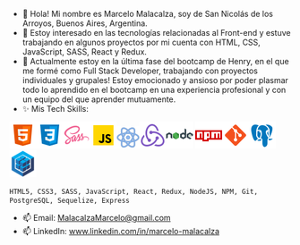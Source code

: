 - 👋 Hola! Mi nombre es Marcelo Malacalza, soy de San Nicolás de los Arroyos, Buenos Aires, Argentina.
- 👀 Estoy interesado en las tecnologías relacionadas al Front-end y estuve trabajando en algunos proyectos por mi cuenta con HTML, CSS, JavaScript, SASS, React y Redux.
- 🌱 Actualmente estoy en la última fase del bootcamp de Henry, en el que me formé como Full Stack Developer, trabajando con proyectos individuales y grupales! Estoy emocionado y ansioso por poder plasmar todo lo aprendido en el bootcamp en una experiencia profesional y con un equipo del que aprender mutuamente.
- ✨ Mis Tech Skills: 
 
<img src='./icons8-html-5-48.png'/><img src='./icons8-css3-48.png'/><img src='./icons8-sass-48.png'/><img src='./icons8-javascript-48.png'/><img src='./icons8-reaccionar-40.png'/><img src='./icons8-redux-48.png'/><img src='icons8-nodejs-48.png'/>  <img src='./icons8-npm-48.png'/><img src='./icons8-git-48.png'/><img src='./icons8-postgresql-48.png'/><img src='./sequelize_original_logo_icon_146348.png'/>



    HTML5, CSS3, SASS, JavaScript, React, Redux, NodeJS, NPM, Git, PostgreSQL, Sequelize, Express
- 📫 Email: MalacalzaMarcelo@gmail.com
- 📫 LinkedIn: www.linkedin.com/in/marcelo-malacalza

<!---
Marcem55/Marcem55 is a ✨ special ✨ repository because its `README.md` (this file) appears on your GitHub profile.
You can click the Preview link to take a look at your changes.
--->
